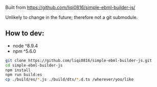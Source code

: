 Built from <https://github.com/liqi0816/simple-ebml-builder-js/>

Unlikely to change in the future; therefore not a git submodule.

## How to dev:

* node ^8.9.4
* npm ^5.6.0

```bash
git clone https://github.com/liqi0816/simple-ebml-builder-js.git
cd simple-ebml-builder-js
npm install
npm run build:es
cp ./build/es/*.js ./build/dts/*.d.ts /wherever/you/like
```
